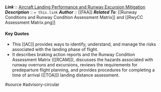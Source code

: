 ***Link***      :: [Aircraft Landing Performance and Runway Excursion Mitigation](https://www.faa.gov/regulations_policies/advisory_circulars/index.cfm/go/document.information/documentID/1042093)
***Description***      :: `= this.link`
***Author*** :: [[FAA]]
***Related To***: [[Runway Conditions and Runway Condition Assessment Matrix]] and [[RwyCC Assessment Matrix.png]]

#### Key Quotes
* This [[AC]] provides ways to identify, understand, and manage the risks associated with the landing phase of flight.
* It describes braking action reports and the Runway Condition Assessment Matrix ([[RCAM]]), discusses the hazards associated with runway overruns and excursions, reviews the requirements for predeparture flight planning, and provides procedures for completing a time of arrival ([[TOA]]) landing distance assessment.

#source #advisory-circular 